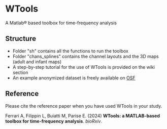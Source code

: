 # WTools
 A Matlab® based toolbox for time-frequency analysis

## Structure
* Folder "sh" contains all the functions to run the toolbox
* Folder "chans_splines" contains the channel layouts and the 3D maps (adult and infant maps)
* A step-by-step tutorial for the use of WTools is provided on the wiki section
* An example anonymized dataset is freely available on [OSF](https://osf.io/jtudr/)

## Reference
Please cite the reference paper when you have used WTools in your study.

Ferrari A, Filippin L, Buiatti M, Parise E. (2024) **WTools: a MATLAB-based toolbox for time-frequency analysis**. *bioRxiv*.
